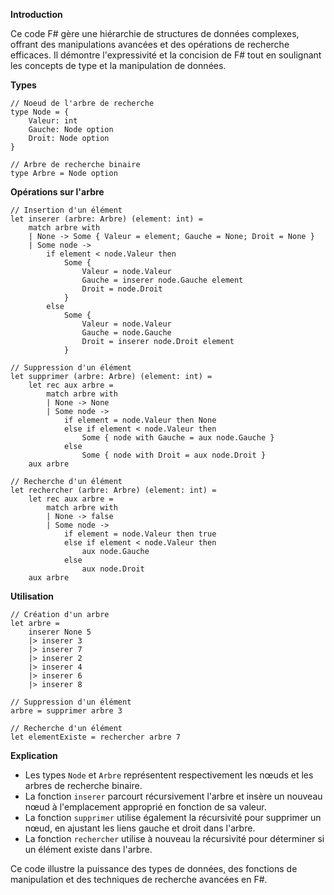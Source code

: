 **Introduction**

Ce code F# gère une hiérarchie de structures de données complexes, offrant des manipulations avancées et des opérations de recherche efficaces. Il démontre l'expressivité et la concision de F# tout en soulignant les concepts de type et la manipulation de données.

**Types**

```f#
// Noeud de l'arbre de recherche
type Node = {
    Valeur: int
    Gauche: Node option
    Droit: Node option
}

// Arbre de recherche binaire
type Arbre = Node option
```

**Opérations sur l'arbre**

```f#
// Insertion d'un élément
let inserer (arbre: Arbre) (element: int) =
    match arbre with
    | None -> Some { Valeur = element; Gauche = None; Droit = None }
    | Some node ->
        if element < node.Valeur then
            Some {
                Valeur = node.Valeur
                Gauche = inserer node.Gauche element
                Droit = node.Droit
            }
        else
            Some {
                Valeur = node.Valeur
                Gauche = node.Gauche
                Droit = inserer node.Droit element
            }

// Suppression d'un élément
let supprimer (arbre: Arbre) (element: int) =
    let rec aux arbre =
        match arbre with
        | None -> None
        | Some node ->
            if element = node.Valeur then None
            else if element < node.Valeur then
                Some { node with Gauche = aux node.Gauche }
            else
                Some { node with Droit = aux node.Droit }
    aux arbre

// Recherche d'un élément
let rechercher (arbre: Arbre) (element: int) =
    let rec aux arbre =
        match arbre with
        | None -> false
        | Some node ->
            if element = node.Valeur then true
            else if element < node.Valeur then
                aux node.Gauche
            else
                aux node.Droit
    aux arbre
```

**Utilisation**

```f#
// Création d'un arbre
let arbre =
    inserer None 5
    |> inserer 3
    |> inserer 7
    |> inserer 2
    |> inserer 4
    |> inserer 6
    |> inserer 8

// Suppression d'un élément
arbre = supprimer arbre 3

// Recherche d'un élément
let elementExiste = rechercher arbre 7
```

**Explication**

* Les types `Node` et `Arbre` représentent respectivement les nœuds et les arbres de recherche binaire.
* La fonction `inserer` parcourt récursivement l'arbre et insère un nouveau nœud à l'emplacement approprié en fonction de sa valeur.
* La fonction `supprimer` utilise également la récursivité pour supprimer un nœud, en ajustant les liens gauche et droit dans l'arbre.
* La fonction `rechercher` utilise à nouveau la récursivité pour déterminer si un élément existe dans l'arbre.

Ce code illustre la puissance des types de données, des fonctions de manipulation et des techniques de recherche avancées en F#.